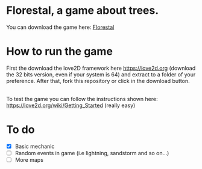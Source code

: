 # Florestal, a game about trees.

You can download the game here: [Florestal](https://spawayz.itch.io/florestal)

# How to run the game

First the download the love2D framework here https://love2d.org (download the 32 bits version, even if your system is 64) and extract to a folder of your preference.
After that, fork this repository or click in the download button. 

<br/> To test the game you can follow the instructions shown here: https://love2d.org/wiki/Getting_Started (really easy)

# To do
- [x] Basic mechanic
- [ ] Random events in game (i.e lightning, sandstorm and so on...)
- [ ] More maps
